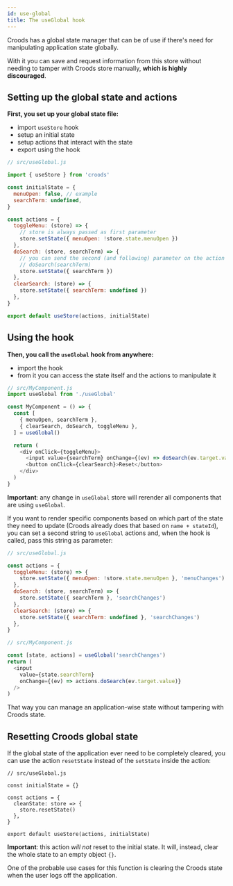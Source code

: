 ```yaml
---
id: use-global
title: The useGlobal hook
---
```


Croods has a global state manager that can be of use if there's need for manipulating application state globally.

With it you can save and request information from this store without needing to tamper with Croods store manually, **which is highly discouraged**.

## Setting up the global state and actions

**First, you set up your global state file:**

- import `useStore` hook
- setup an initial state
- setup actions that interact with the state
- export using the hook

```js
// src/useGlobal.js

import { useStore } from 'croods'

const initialState = {
  menuOpen: false, // example
  searchTerm: undefined,
}

const actions = {
  toggleMenu: (store) => {
    // store is always passed as first parameter
    store.setState({ menuOpen: !store.state.menuOpen })
  },
  doSearch: (store, searchTerm) => {
    // you can send the second (and following) parameter on the action function, eg:
    // doSearch(searchTerm)
    store.setState({ searchTerm })
  },
  clearSearch: (store) => {
    store.setState({ searchTerm: undefined })
  },
}

export default useStore(actions, initialState)
```

## Using the hook

**Then, you call the `useGlobal` hook from anywhere:**

- import the hook
- from it you can access the state itself and the actions to manipulate it

```js
// src/MyComponent.js
import useGlobal from './useGlobal'

const MyComponent = () => {
  const [
    { menuOpen, searchTerm },
    { clearSearch, doSearch, toggleMenu },
  ] = useGlobal()

  return (
    <div onClick={toggleMenu}>
      <input value={searchTerm} onChange={(ev) => doSearch(ev.target.value)} />
      <button onClick={clearSearch}>Reset</button>
    </div>
  )
}
```

**Important**: any change in `useGlobal` store will rerender all components that are using `useGlobal`.

If you want to render specific components based on which part of the state they need to update (Croods already does that based on `name + stateId`), you can set a second string to `useGlobal` actions and, when the hook is called, pass this string as parameter:

```js
// src/useGlobal.js

const actions = {
  toggleMenu: (store) => {
    store.setState({ menuOpen: !store.state.menuOpen }, 'menuChanges')
  },
  doSearch: (store, searchTerm) => {
    store.setState({ searchTerm }, 'searchChanges')
  },
  clearSearch: (store) => {
    store.setState({ searchTerm: undefined }, 'searchChanges')
  },
}
```

```js
// src/MyComponent.js

const [state, actions] = useGlobal('searchChanges')
return (
  <input
    value={state.searchTerm}
    onChange={(ev) => actions.doSearch(ev.target.value)}
  />
)
```

That way you can manage an application-wise state without tampering with Croods state.

## Resetting Croods global state

If the global state of the application ever need to be completely cleared, you can use the action `resetState` instead of the `setState` inside the action:

```tsx
// src/useGlobal.js

const initialState = {}

const actions = {
  cleanState: store => {
    store.resetState()
  },
}

export default useStore(actions, initialState)
```

**Important**: this action _will not_ reset to the initial state. It will, instead, clear the whole state to an empty object `{}`.

One of the probable use cases for this function is clearing the Croods state when the user logs off the application.